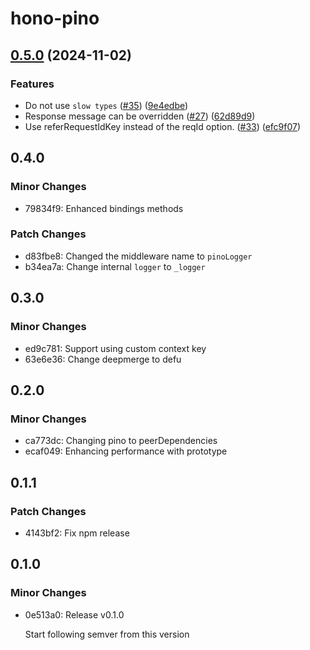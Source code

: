 # hono-pino

## [0.5.0](https://github.com/maou-shonen/hono-pino/compare/v0.4.0...v0.5.0) (2024-11-02)


### Features

* Do not use `slow types` ([#35](https://github.com/maou-shonen/hono-pino/issues/35)) ([9e4edbe](https://github.com/maou-shonen/hono-pino/commit/9e4edbedcdc7535aa1d205fff747fee5a0531c45))
* Response message can be overridden ([#27](https://github.com/maou-shonen/hono-pino/issues/27)) ([62d89d9](https://github.com/maou-shonen/hono-pino/commit/62d89d98a09e4819c90471b043a5db241bb85337))
* Use referRequestIdKey instead of the reqId option. ([#33](https://github.com/maou-shonen/hono-pino/issues/33)) ([efc9f07](https://github.com/maou-shonen/hono-pino/commit/efc9f078457244830da8c1b9631de8fa5d0d8a98))

## 0.4.0

### Minor Changes

- 79834f9: Enhanced bindings methods

### Patch Changes

- d83fbe8: Changed the middleware name to `pinoLogger`
- b34ea7a: Change internal `logger` to `_logger`

## 0.3.0

### Minor Changes

- ed9c781: Support using custom context key
- 63e6e36: Change deepmerge to defu

## 0.2.0

### Minor Changes

- ca773dc: Changing pino to peerDependencies
- ecaf049: Enhancing performance with prototype

## 0.1.1

### Patch Changes

- 4143bf2: Fix npm release

## 0.1.0

### Minor Changes

- 0e513a0: Release v0.1.0

  Start following semver from this version
